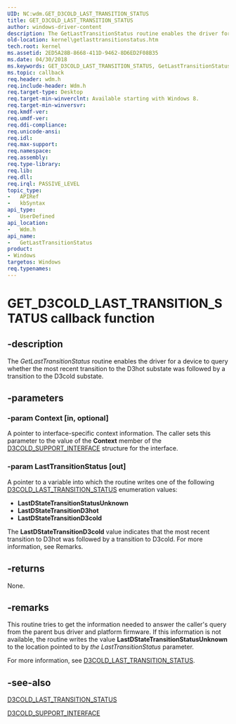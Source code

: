 ```yaml
---
UID: NC:wdm.GET_D3COLD_LAST_TRANSITION_STATUS
title: GET_D3COLD_LAST_TRANSITION_STATUS
author: windows-driver-content
description: The GetLastTransitionStatus routine enables the driver for a device to query whether the most recent transition to the D3hot substate was followed by a transition to the D3cold substate.
old-location: kernel\getlasttransitionstatus.htm
tech.root: kernel
ms.assetid: 2ED5A28B-8668-411D-9462-8D6ED2F08B35
ms.date: 04/30/2018
ms.keywords: GET_D3COLD_LAST_TRANSITION_STATUS, GetLastTransitionStatus, GetLastTransitionStatus routine [Kernel-Mode Driver Architecture], kernel.getlasttransitionstatus, wdm/GetLastTransitionStatus
ms.topic: callback
req.header: wdm.h
req.include-header: Wdm.h
req.target-type: Desktop
req.target-min-winverclnt: Available starting with Windows 8.
req.target-min-winversvr: 
req.kmdf-ver: 
req.umdf-ver: 
req.ddi-compliance: 
req.unicode-ansi: 
req.idl: 
req.max-support: 
req.namespace: 
req.assembly: 
req.type-library: 
req.lib: 
req.dll: 
req.irql: PASSIVE_LEVEL
topic_type:
-	APIRef
-	kbSyntax
api_type:
-	UserDefined
api_location:
-	Wdm.h
api_name:
-	GetLastTransitionStatus
product:
- Windows
targetos: Windows
req.typenames: 
---
```


# GET_D3COLD_LAST_TRANSITION_STATUS callback function


## -description


The <i>GetLastTransitionStatus</i> routine enables the driver for a device to query whether the most recent transition to the D3hot substate was followed by a transition to the D3cold substate.


## -parameters




### -param Context [in, optional]

A pointer to interface-specific context information. The caller sets this parameter to the value of the <b>Context</b> member of the <a href="https://msdn.microsoft.com/library/windows/hardware/hh967706">D3COLD_SUPPORT_INTERFACE</a> structure for the interface.


### -param LastTransitionStatus [out]

A pointer to a variable into which the routine writes one of the following <a href="https://msdn.microsoft.com/library/windows/hardware/hh967705">D3COLD_LAST_TRANSITION_STATUS</a> enumeration values:

<ul>
<li><b>LastDStateTransitionStatusUnknown</b></li>
<li><b>LastDStateTransitionD3hot</b></li>
<li><b>LastDStateTransitionD3cold</b></li>
</ul>
 The <b>LastDStateTransitionD3cold</b> value indicates that the most recent transition to D3hot was followed by a transition to D3cold. For more information, see Remarks.


## -returns



None.




## -remarks



This routine tries to get the information needed to answer the caller's query from the parent bus driver and platform firmware. If this information is not available, the routine writes the value <b>LastDStateTransitionStatusUnknown</b> to the location pointed to by <i>the LastTransitionStatus</i> parameter.

For more information, see <a href="https://msdn.microsoft.com/library/windows/hardware/hh967705">D3COLD_LAST_TRANSITION_STATUS</a>.




## -see-also




<a href="https://msdn.microsoft.com/library/windows/hardware/hh967705">D3COLD_LAST_TRANSITION_STATUS</a>



<a href="https://msdn.microsoft.com/library/windows/hardware/hh967706">D3COLD_SUPPORT_INTERFACE</a>
 

 

